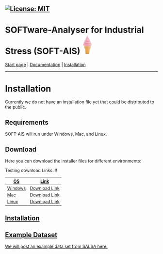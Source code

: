 [![License: MIT](https://img.shields.io/badge/License-MIT-yellow.svg)](https://opensource.org/licenses/MIT)
-------------------------
# SOFTware-Analyser for Industrial Stress (SOFT-AIS) <img src="images/EIS.jpg" alt="SOFT-AIS Logo" style="width:35px;">

[Start page](README.md) | [Documentation](documentation.md) | [Installation](download.md)

-------------------------

# Installation

Currently we do not have an installation file yet that could be distributed to the public.


## Requirements

SOFT-AIS will run under Windows, Mac, and Linux.

## Download

Here you can download the installer files for different environments:

Testing download Links !!!
<a href="https://aapaecklar.github.io/SOFT-AIS/Linux_installer/test.zip" target="_blank" />


| **OS**  | **Link** |
| ------------------------------ | ------------------------------------- |
| Windows| <a href="https://github.com/aapaecklar/SOFT-AIS/tree/publish_markup/Windows_Installer/"> Download Link </a>                         |
| Mac | <a href="https://github.com/aapaecklar/SOFT-AIS/tree/publish_markup/Mac_installer/">Download Link <a>                                     |
| Linux | <a href="https://github.com/aapaecklar/SOFT-AIS/tree/publish_markup/Linux_installer/"> Download Link </a> |


## Installation




## Example Dataset

We will post an example data set from SALSA here.
